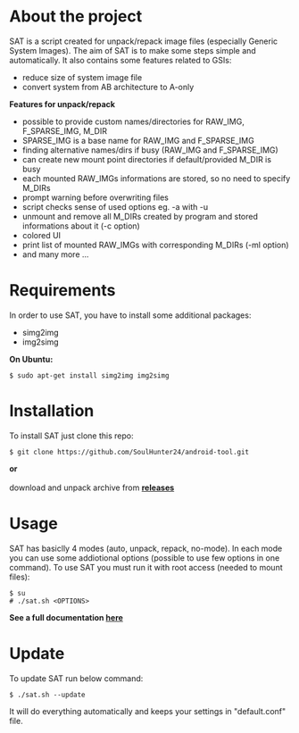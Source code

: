 # About the project

SAT is a script created for unpack/repack image files (especially Generic System Images). The aim of SAT is to make some steps simple and automatically. It also contains some features related to GSIs:

- reduce size of system image file
- convert system from AB architecture to A-only

**Features for unpack/repack**
* possible to provide custom names/directories for RAW_IMG, F_SPARSE_IMG, M_DIR
* SPARSE_IMG is a base name for RAW_IMG and F_SPARSE_IMG
* finding alternative names/dirs if busy (RAW_IMG and F_SPARSE_IMG)
* can create new mount point directories if default/provided M_DIR is busy
* each mounted RAW_IMGs informations are stored, so no need to specify M_DIRs
* prompt warning before overwriting files
* script checks sense of used options eg. -a with -u
* unmount and remove all M_DIRs created by program and stored informations about it (-c option)
* colored UI
* print list of mounted RAW_IMGs with corresponding M_DIRs (-ml option)
* and many more ...

# Requirements

In order to use SAT, you have to install some additional packages:
- simg2img
- img2simg

**On Ubuntu:**
```
$ sudo apt-get install simg2img img2simg
```

# Installation
To install SAT just clone this repo:
```
$ git clone https://github.com/SoulHunter24/android-tool.git
```
**or**\
<br>
download and unpack archive from **[releases]**

# Usage
SAT has basiclly 4 modes (auto, unpack, repack, no-mode). In each mode you can use some addiotional options (possible to use few options in one command). To use SAT you must run it with root access (needed to mount files):
```
$ su
# ./sat.sh <OPTIONS>
```
**See a full documentation [here]**

# Update
To update SAT run below command:
```
$ ./sat.sh --update
```
It will do everything automatically and keeps your settings in "default.conf" file.


   [releases]: <https://github.com/SoulHunter24/android-tool/releases>
   [here]: <https://github.com/SoulHunter24/android-tool/blob/master/documentation.md>
   
